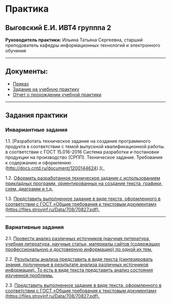 # Практика
## Выговский Е.И. ИВТ4 групппа 2

**Руководитель практики:** Ильина Татьяна Сергеевна, старший преподователь кафедры информационных технологий и электронного обучения

------------
## Документы:
- [Приказ](https://drive.google.com/file/d/1toAIlfZjBBpY-a66Hxx-SG196wZDCKsh/view "Приказ")
- [Задание на учебную практику](задание.pdf "Задание на учебную практику")
- [Отчет о прохождении учебной практики](отчет.pdf "Отчет о прохождении учебной практики")
------------

## Задания практики

### Инвариантные задания

1.1. [Разработать техническое задание на создание программного продукта в соответствии с темой выпускной квалификационной работы. в соответствии с ГОСТ 15.016-2016 Система разработки и постановки продукции на производство (СРПП). Техническое задание. Требования к содержанию и оформлению (http://docs.cntd.ru/document/1200144624).](_

1.2. [Оформить разработанное техническое задание с использованием прикладных программ, ориентированных на создание текста, графики, схем, диаграмм и т.д.]()

1.3. [Представить выполненное задание в виде текста, оформленного в соответствии с ГОСТ «Общие требования к текстовым документам» (https://files.stroyinf.ru/Data/708/70827.pdf). ]()

------------

### Вариативные задания

2.1. [Провести анализ различных источников (научная литература, учебная литература, научные статьи, материалы сайтов (содержащих профессиональную и достоверную информацию) по одной их тем.]()

2.2. [Результаты анализа представить в виде текста (синтезировать знания, полученные в результате анализа различных источников информации). То есть в виде текста представить анализ состояния изученной проблемы.]()

2.3. [Представить выполненное задание в виде текста, оформленного в соответствии с ГОСТ «Общие требования к текстовым документам» (https://files.stroyinf.ru/Data/708/70827.pdf).]()